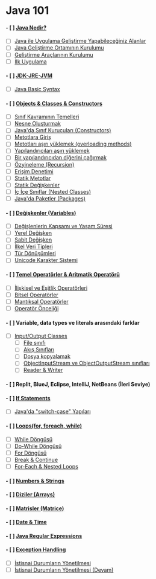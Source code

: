 # Java 101

#### - [ ] [Java Nedir?](what-is-java/)
  - [ ] [Java ile Uygulama Geliştirme Yapabileceğiniz Alanlar](uygulama-alanlari/)
  - [ ] [Java Geliştirme Ortamının Kurulumu](java-geliştirme-ortaminin-kurulumu/)
  - [ ] [Geliştirme Araçlarının Kurulumu](gelistirme-araclarinin-kurulumu/)
  - [ ] [İlk Uygulama](hello-world/)
#### - [ ] [JDK-JRE-JVM](JDK-JRE-JVM/)
  - [ ] [Java Basic Syntax](java-basic-syntax/)
#### - [ ] [Objects & Classes & Constructors](objects-classes-constructors/)
  - [ ] [Sınıf Kavramının Temelleri](sinif-kavraminin-temelleri/)
  - [ ] [Nesne Oluşturmak](nesne-olusturmak/)
  - [ ] [Java&#39;da Sınıf Kurucuları (Constructors)](sinif-kuruculari-(Constructors)/)
  - [ ] [Metotlara Giriş](metotlara-giris/)
  - [ ] [Metotları aşırı yüklemek (overloading methods)](metotlari-asiri-yuklemek-(overloading-methods)/)
  - [ ] [Yapılandırıcıları aşırı yüklemek](yapilandiricilari-asiri-yuklemek/)
  - [ ] [Bir yapılandırıcıdan diğerini çağırmak](bir-yapilandiricidan-digerini-cagirmak/)
  - [ ] [Özyineleme (Recursion)](ozyineleme-(recursion)/)
  - [ ] [Erişim Denetimi](erisim-denetimi/)
  - [ ] [Statik Metotlar](statik-metotlar/)
  - [ ] [Statik Değişkenler](statik-degiskenler/)
  - [ ] [İç İçe Sınıflar (Nested Classes)](ic-ice-siniflar-(nested-classes)/)
  - [ ] [Java&#39;da Paketler (Packages)](paketler/)
#### - [ ] [Değişkenler (Variables)](degiskenler/)
  - [ ] [Değişlenlerin Kapsamı ve Yaşam Süresi](degiskenlerin-kapsami-ve-yasam-suresi/)
  - [ ] [Yerel Değişken](yerel-degisken/)
  - [ ] [Sabit Değişken](sabit-degiskenler/)
  - [ ] [İlkel Veri Tipleri](veri-tipleri/)
  - [ ] [Tür Dönüşümleri](tur-donusumleri/)
  - [ ] [Unicode Karakter Sistemi](unicode-karakter-sistemi/)

#### - [ ] [Temel Operatörler & Aritmatik Operatörü](operatorler-aritmatik-operatoru/)
  - [ ] [İlişkisel ve Eşitlik Operatörleri](iliskisel-esiktik-oparotorleri/)
  - [ ] [Bitsel Operatörler](bitsel-operatorler/)
  - [ ] [Mantıksal Operatörler](mantıksal-operatorler/)
  - [ ] [Operatör Önceliği](operator-onceligi/)
#### - [ ] Variable, data types ve literals arasındaki farklar
- [ ] [Input/Output Classes](input-output-classes/)
  - [ ] [File sınıfı](file-sinifi/)
  - [ ] [Akış Sınıfları](akis-siniflari/)
  - [ ] [Dosya kopyalamak](dosya-kopyalamak/)
  - [ ] [ObjectInputStream ve ObjectOutputStream sınıfları](ObjectInputStream-ObjectOutputStream-siniflari/)
  - [ ] [Reader & Writer](reader-writer/)
#### - [ ] Replit, BlueJ, Eclipse, IntelliJ, NetBeans (İleri Seviye)
#### - [ ] [If Statements](if-statements/)
  - [ ] [Java&#39;da "switch-case" Yapıları](switch-case/)
#### - [ ] [Loops(for, foreach, while)](loops/)
  - [ ] [While Döngüsü](while/)
  - [ ] [Do-While Döngüsü](do-while/)
  - [ ] [For Döngüsü](for-loops/)
  - [ ] [Break & Continue](break-continue/)
  - [ ] [For-Each & Nested Loops](for-each-nested-loops/)
#### - [ ] [Numbers & Strings](numbers-strings/)
#### - [ ] [Diziler (Arrays)](arrays/)
#### - [ ] [Matrisler (Matrice)](matris-islemleri/)
#### - [ ] [Date & Time](date-time/)
#### - [ ] [Java Regular Expressions](regular-expressions/)
#### - [ ] [Exception Handling](exception-handling/)
  - [ ] [İstisnai Durumların Yönetilmesi](istisnai-durumlarin-yonetilmesi/)
  - [ ] [İstisnai Durumların Yönetilmesi (Devam)](istisnai-durumlarin-yonetilmesi-devam/)
